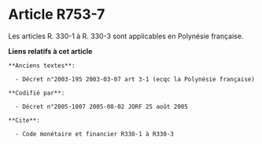 # Article R753-7

Les articles R. 330-1 à R. 330-3 sont applicables en Polynésie française.

**Liens relatifs à cet article**

	**Anciens textes**:

	  - Décret n°2003-195 2003-03-07 art 3-1 (ecqc la Polynésie française)

	**Codifié par**:

	  - Décret n°2005-1007 2005-08-02 JORF 25 août 2005

	**Cite**:

	  - Code monétaire et financier R330-1 à R330-3
